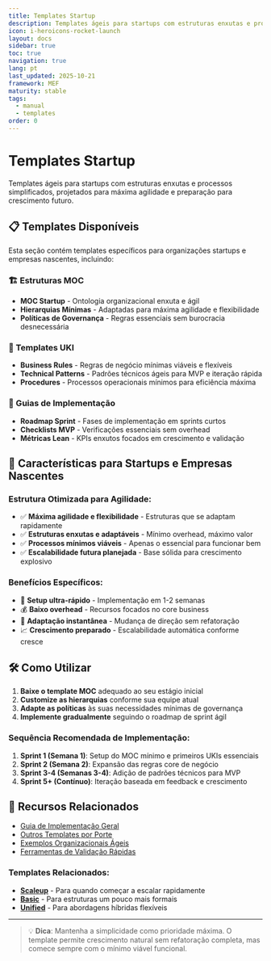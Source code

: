 ```yaml
---
title: Templates Startup
description: Templates ágeis para startups com estruturas enxutas e processos simplificados
icon: i-heroicons-rocket-launch
layout: docs
sidebar: true
toc: true
navigation: true
lang: pt
last_updated: 2025-10-21
framework: MEF
maturity: stable
tags:
  - manual
  - templates
order: 0
---
```

# Templates Startup

Templates ágeis para startups com estruturas enxutas e processos simplificados, projetados para máxima agilidade e preparação para crescimento futuro.

## 📋 Templates Disponíveis

Esta seção contém templates específicos para organizações startups e empresas nascentes, incluindo:

### 🏗️ Estruturas MOC
- **MOC Startup** - Ontologia organizacional enxuta e ágil
- **Hierarquias Mínimas** - Adaptadas para máxima agilidade e flexibilidade
- **Políticas de Governança** - Regras essenciais sem burocracia desnecessária

### 📝 Templates UKI
- **Business Rules** - Regras de negócio mínimas viáveis e flexíveis
- **Technical Patterns** - Padrões técnicos ágeis para MVP e iteração rápida  
- **Procedures** - Processos operacionais mínimos para eficiência máxima

### 🚀 Guias de Implementação
- **Roadmap Sprint** - Fases de implementação em sprints curtos
- **Checklists MVP** - Verificações essenciais sem overhead
- **Métricas Lean** - KPIs enxutos focados em crescimento e validação

## 🎯 Características para Startups e Empresas Nascentes

### Estrutura Otimizada para Agilidade:
- ✅ **Máxima agilidade e flexibilidade** - Estruturas que se adaptam rapidamente
- ✅ **Estruturas enxutas e adaptáveis** - Mínimo overhead, máximo valor
- ✅ **Processos mínimos viáveis** - Apenas o essencial para funcionar bem
- ✅ **Escalabilidade futura planejada** - Base sólida para crescimento explosivo

### Benefícios Específicos:
- 🚀 **Setup ultra-rápido** - Implementação em 1-2 semanas
- 💰 **Baixo overhead** - Recursos focados no core business
- 🔄 **Adaptação instantânea** - Mudança de direção sem refatoração
- 📈 **Crescimento preparado** - Escalabilidade automática conforme cresce

## 🛠️ Como Utilizar

1. **Baixe o template MOC** adequado ao seu estágio inicial
2. **Customize as hierarquias** conforme sua equipe atual
3. **Adapte as políticas** às suas necessidades mínimas de governança
4. **Implemente gradualmente** seguindo o roadmap de sprint ágil

### Sequência Recomendada de Implementação:
1. **Sprint 1 (Semana 1)**: Setup do MOC mínimo e primeiros UKIs essenciais
2. **Sprint 2 (Semana 2)**: Expansão das regras core de negócio
3. **Sprint 3-4 (Semanas 3-4)**: Adição de padrões técnicos para MVP
4. **Sprint 5+ (Contínuo)**: Iteração baseada em feedback e crescimento

## 📖 Recursos Relacionados

- [Guia de Implementação Geral](../../index.md)
- [Outros Templates por Porte](../index.md)
- [Exemplos Organizacionais Ágeis](../../../examples)
- [Ferramentas de Validação Rápidas](../../tools)

### Templates Relacionados:
- **[Scaleup](../scaleup)** - Para quando começar a escalar rapidamente
- **[Basic](../basic)** - Para estruturas um pouco mais formais
- **[Unified](../unified)** - Para abordagens híbridas flexíveis

---

> 💡 **Dica**: Mantenha a simplicidade como prioridade máxima. O template permite crescimento natural sem refatoração completa, mas comece sempre com o mínimo viável funcional.